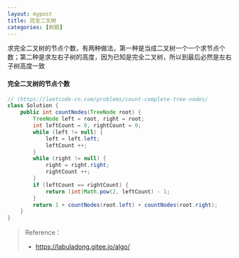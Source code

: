 ```yaml
---
layout: mypost
title: 完全二叉树
categories: [刷题]
---
```




求完全二叉树的节点个数，有两种做法，第一种是当成二叉树一个一个求节点个数；第二种是求左右子树的高度，因为已知是完全二叉树，所以到最后必然是左右子树高度一致

#### 完全二叉树的节点个数

```java
// (https://leetcode-cn.com/problems/count-complete-tree-nodes/
class Solution {
    public int countNodes(TreeNode root) {
        TreeNode left = root, right = root;
        int leftCount = 0, rightCount = 0;
        while (left != null) {
            left = left.left;
            leftCount ++;
        }
        while (right != null) {
            right = right.right;
            rightCount ++;
        }
        if (leftCount == rightCount) {
            return (int)Math.pow(2, leftCount) - 1;
        }
        return 1 + countNodes(root.left) + countNodes(root.right);
    }
}
```

> Reference：
>
> + https://labuladong.gitee.io/algo/
